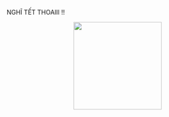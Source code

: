 NGHĨ TẾT THOAIII !!
<div id="header" align="center">
  <img src="https://res.cloudinary.com/thientam2829/image/upload/v1705994111/n6kaltuto2sgmvnjeq9n.gif" width="200"/>
</div>
